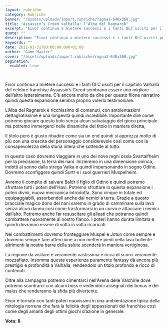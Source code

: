 ```yaml
---
layout: rubriche
category: Rubriche
banner: "/assets/uploads/import.rubriche/ragna1-640x360.jpg"
title: "Assassin’s Creed Valhalla: l’Alba del Ragnarok"
excerpt: "Eivor continua a mietere successi e i tanti DLC usciti per il capitolo Valhalla del celebre franchise Assassin’s Creed sembrano essere uno migliore dell’altro letteralmente. C’è ancora molto da dire per questo filone narrativo quindi questa espansione sembra proprio volerlo testimoniare. L’Alba del Ragnarok è ricchissimo di contenuti, con ambientazioni dettagliatissime e una longevità quindi [&hellip"
quote: ""
description: "Eivor continua a mietere successi e i tanti DLC usciti per il capitolo Valhalla del celebre franchise Assassin’s Creed sembrano essere uno migliore dell’altro letteralmente. C’è ancora molto da dire per questo filone narrativo quindi questa espansione sembra proprio volerlo testimoniare. L’Alba del Ragnarok è ricchissimo di contenuti, con ambientazioni dettagliatissime e una longevità quindi [&hellip"
keywords: ""
date: 2022-03-31T00:00:00.000+01:00
author: "Game Master"
cover: "/assets/uploads/import.rubriche/ragna1-640x360.jpg"
pagination:
  enabled: true

---
```


Eivor continua a mietere successi e i tanti DLC usciti per il capitolo Valhalla del celebre franchise Assassin’s Creed sembrano essere uno migliore dell’altro letteralmente. C’è ancora molto da dire per questo filone narrativo quindi questa espansione sembra proprio volerlo testimoniare.

L’Alba del Ragnarok è ricchissimo di contenuti, con ambientazioni dettagliatissime e una longevità quindi incredibile. Importante dire come potremo giocare questo tiolo senza alcun salvataggio del gioco principale ma potremo immergerci nelle dinamiche del titolo in maniera diretta,

Il titolo però è giusto ribadire come sia un end quindi si apprezza molto di più con una crescita del personaggio considerevole così come con la consapevolezza della storia intera che sottende al tutto.

In questo caso dovremo viaggiare in uno dei nove regni ossia Svartalfheim per la precisione, la terra dei nani. Inizieremo in una dimensione onirica, indotti al sonno dalla strega Valka e quindi impersonando in sogno Odino. Dovremo sconfiggere quindi Surtr e i suoi guerrieri Muspelheim.

Avremo il compito di salvare Baldr il figlio di Odino e quindi potremo sfruttare tutti i poteri dell’Havi. Potremo sfruttare in questa espansione i poteri divini, nuova meccanica introdotta. Sono cinque in totale ed equipaggiabili, assorbendoli anche dai nemici a terra. Grazie a questo bracciale magico dono dei nani saremo in grado di camminare sulla lava senza alcun danno così come trasformarsi in un corvo e attaccare i nemici dall’alto. Potremo anche far resuscitare gli alleati che potranno quindi combattere nuovamente al nostro fianco. I poteri hanno durata limitata e quindi dovranno essere di volta in volta ricaricati.

Nei combattimenti dovremo fronteggiare Muspel e Jotun come sempre e dovremo sempre fare attenzione a non mettere piedi nella lava bollente altrimenti la nostra barra della salute scenderà in maniera vertiginosa.

La regione da visitare è veramente vastissima e ricca di scorci veramente mozzafiato. Insomma questa esperienza puramente fantasy dà ancora più prestigio e profondità a Valhalla, rendendolo un titolo profondo e ricco di contenuti.

Oltre alla campagna potremo cimentarci nell’Arena delle Valchirie dove potremo scontrarci con alcuni boss e vedendoci assegnati dei bonus e dei malus che renderanno la sfida più divertente.

Eivor è tornato con tanti poteri nuovissimi in una ambientazione tipica della mitologia norrena che farà la felicità degli appassionati del franchise così come degli amanti degli ottimi giochi d’azione in generale.

**Voto: 8**